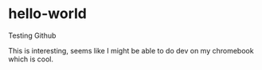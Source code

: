 # hello-world
Testing Github

This is interesting, seems like I might be able to do dev on my chromebook which is cool.
